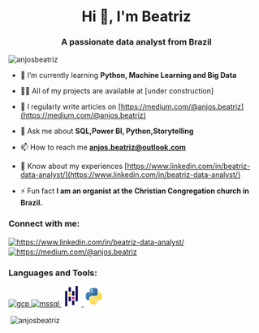 <h1 align="center">Hi 👋, I'm Beatriz</h1>
<h3 align="center">A passionate data analyst from Brazil</h3>

<p align="left"> <img src="https://komarev.com/ghpvc/?username=anjosbeatriz&label=Profile%20views&color=0e75b6&style=flat" alt="anjosbeatriz" /> </p>

- 🌱 I’m currently learning **Python, Machine Learning and Big Data**

- 👨‍💻 All of my projects are available at [under construction]

- 📝 I regularly write articles on [https://medium.com/@anjos.beatriz](https://medium.com/@anjos.beatriz)

- 💬 Ask me about **SQL,Power BI, Python,Storytelling**

- 📫 How to reach me **anjos.beatriz@outlook.com**

- 📄 Know about my experiences [https://www.linkedin.com/in/beatriz-data-analyst/](https://www.linkedin.com/in/beatriz-data-analyst/)

- ⚡ Fun fact **I am an organist at the Christian Congregation church in Brazil.**

<h3 align="left">Connect with me:</h3>
<p align="left">
<a href="https://linkedin.com/in/https://www.linkedin.com/in/beatriz-data-analyst/" target="blank"><img align="center" src="https://raw.githubusercontent.com/rahuldkjain/github-profile-readme-generator/master/src/images/icons/Social/linked-in-alt.svg" alt="https://www.linkedin.com/in/beatriz-data-analyst/" height="30" width="40" /></a>
<a href="https://medium.com/https://medium.com/@anjos.beatriz" target="blank"><img align="center" src="https://raw.githubusercontent.com/rahuldkjain/github-profile-readme-generator/master/src/images/icons/Social/medium.svg" alt="https://medium.com/@anjos.beatriz" height="30" width="40" /></a>
</p>

<h3 align="left">Languages and Tools:</h3>
<p align="left"> <a href="https://cloud.google.com" target="_blank" rel="noreferrer"> <img src="https://www.vectorlogo.zone/logos/google_cloud/google_cloud-icon.svg" alt="gcp" width="40" height="40"/> </a> <a href="https://www.microsoft.com/en-us/sql-server" target="_blank" rel="noreferrer"> <img src="https://www.svgrepo.com/show/303229/microsoft-sql-server-logo.svg" alt="mssql" width="40" height="40"/> </a> <a href="https://pandas.pydata.org/" target="_blank" rel="noreferrer"> <img src="https://raw.githubusercontent.com/devicons/devicon/2ae2a900d2f041da66e950e4d48052658d850630/icons/pandas/pandas-original.svg" alt="pandas" width="40" height="40"/> </a> <a href="https://www.python.org" target="_blank" rel="noreferrer"> <img src="https://raw.githubusercontent.com/devicons/devicon/master/icons/python/python-original.svg" alt="python" width="40" height="40"/> </a> </p>

<p>&nbsp;<img align="center" src="https://github-readme-stats.vercel.app/api?username=anjosbeatriz&show_icons=true&locale=en" alt="anjosbeatriz" /></p>
